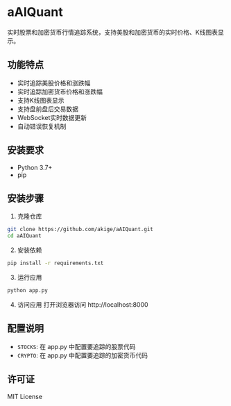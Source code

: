 # aAIQuant

实时股票和加密货币行情追踪系统，支持美股和加密货币的实时价格、K线图表显示。

## 功能特点

- 实时追踪美股价格和涨跌幅
- 实时追踪加密货币价格和涨跌幅
- 支持K线图表显示
- 支持盘前盘后交易数据
- WebSocket实时数据更新
- 自动错误恢复机制

## 安装要求

- Python 3.7+
- pip

## 安装步骤

1. 克隆仓库
```bash
git clone https://github.com/akige/aAIQuant.git
cd aAIQuant
```

2. 安装依赖
```bash
pip install -r requirements.txt
```

3. 运行应用
```bash
python app.py
```

4. 访问应用
打开浏览器访问 http://localhost:8000

## 配置说明

- `STOCKS`: 在 app.py 中配置要追踪的股票代码
- `CRYPTO`: 在 app.py 中配置要追踪的加密货币代码

## 许可证

MIT License